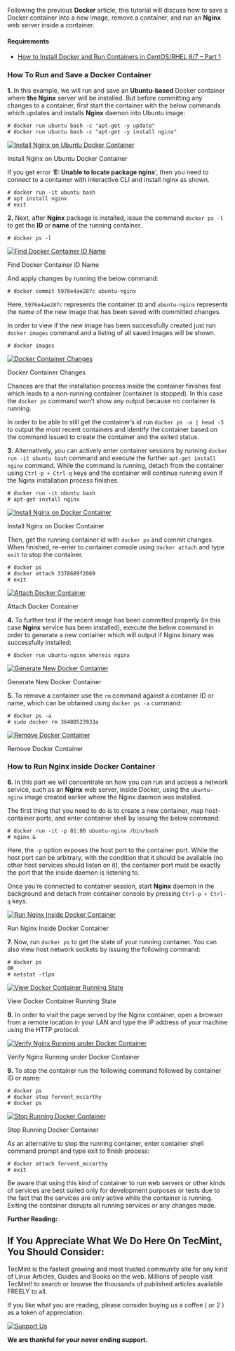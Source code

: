 Following the previous **Docker** article, this tutorial will discuss how to save a Docker container into a new image, remove a container, and run an **Nginx** web server inside a container.

#### Requirements

-   [How to Install Docker and Run Containers in CentOS/RHEL 8/7 – Part 1](https://www.tecmint.com/install-docker-and-learn-containers-in-centos-rhel-7-6/ "Install Docker in CentOS 8/7")

### How To Run and Save a Docker Container

**1.** In this example, we will run and save an **Ubuntu-based** Docker container where **the Nginx** server will be installed. But before committing any changes to a container, first start the container with the below commands which updates and installs **Nginx** daemon into Ubuntu image:

```
# docker run ubuntu bash -c "apt-get -y update" 
# docker run ubuntu bash -c "apt-get -y install nginx" 

```

[![Install Nginx on Ubuntu Docker Container](https://www.tecmint.com/wp-content/uploads/2016/01/Install-Nginx-on-Ubuntu-Docker-Container.png)](https://www.tecmint.com/wp-content/uploads/2016/01/Install-Nginx-on-Ubuntu-Docker-Container.png)

Install Nginx on Ubuntu Docker Container

If you get error ‘**E: Unable to locate package nginx**‘, then you need to connect to a container with interactive CLI and install nginx as shown.

```
# docker run -it ubuntu bash
# apt install nginx
# exit

```

**2.** Next, after **Nginx** package is installed, issue the command `docker ps -l` to get the **ID** or **name** of the running container.

```
# docker ps -l

```

[![Find Docker Container ID Name](https://www.tecmint.com/wp-content/uploads/2016/01/Find-Docker-Container-ID-Name.png)](https://www.tecmint.com/wp-content/uploads/2016/01/Find-Docker-Container-ID-Name.png)

Find Docker Container ID Name

And apply changes by running the below command:

```
# docker commit 5976e4ae287c ubuntu-nginx

```

Here, `5976e4ae287c` represents the container `ID` and `ubuntu-nginx` represents the name of the new image that has been saved with committed changes.

In order to view if the new image has been successfully created just run `docker images` command and a listing of all saved images will be shown.

```
# docker images

```

[![Docker Container Changes](https://www.tecmint.com/wp-content/uploads/2016/01/Docker-Container-Changes.png)](https://www.tecmint.com/wp-content/uploads/2016/01/Docker-Container-Changes.png)

Docker Container Changes

Chances are that the installation process inside the container finishes fast which leads to a non-running container (container is stopped). In this case the `docker ps` command won’t show any output because no container is running.

In order to be able to still get the container’s id run `docker ps -a | head -3` to output the most recent containers and identify the container based on the command issued to create the container and the exited status.

**3.** Alternatively, you can actively enter container sessions by running `docker run -it ubuntu bash` command and execute the further `apt-get install nginx` command. While the command is running, detach from the container using `Ctrl-p + Ctrl-q` keys and the container will continue running even if the Nginx installation process finishes.

```
# docker run -it ubuntu bash
# apt-get install nginx

```

[![Install Nginx on Docker Container](https://www.tecmint.com/wp-content/uploads/2016/01/Run-Docker-Container-and-Install-Nginx.png)](https://www.tecmint.com/wp-content/uploads/2016/01/Run-Docker-Container-and-Install-Nginx.png)

Install Nginx on Docker Container

Then, get the running container id with `docker ps` and commit changes. When finished, re-enter to container console using `docker attach` and type `exit` to stop the container.

```
# docker ps
# docker attach 3378689f2069
# exit

```

[![Attach Docker Container](https://www.tecmint.com/wp-content/uploads/2016/01/Attach-Docker-Container.png)](https://www.tecmint.com/wp-content/uploads/2016/01/Attach-Docker-Container.png)

Attach Docker Container

**4.** To further test if the recent image has been committed properly (in this case **Nginx** service has been installed), execute the below command in order to generate a new container which will output if Nginx binary was successfully installed:

```
# docker run ubuntu-nginx whereis nginx

```

[![Generate New Docker Container](https://www.tecmint.com/wp-content/uploads/2016/01/Generate-New-Docker-Container.png)](https://www.tecmint.com/wp-content/uploads/2016/01/Generate-New-Docker-Container.png)

Generate New Docker Container

**5.** To remove a container use the `rm` command against a container ID or name, which can be obtained using `docker ps -a` command:

```
# docker ps -a
# sudo docker rm 36488523933a

```

[![Remove Docker Container](https://www.tecmint.com/wp-content/uploads/2016/01/Remove-Docker-Container.png)](https://www.tecmint.com/wp-content/uploads/2016/01/Remove-Docker-Container.png)

Remove Docker Container

### How to Run Nginx inside Docker Container

**6.** In this part we will concentrate on how you can run and access a network service, such as an **Nginx** web server, inside Docker, using the `ubuntu-nginx` image created earlier where the Nginx daemon was installed.

The first thing that you need to do is to create a new container, map host-container ports, and enter container shell by issuing the below command:

```
# docker run -it -p 81:80 ubuntu-nginx /bin/bash
# nginx &

```

Here, the `-p` option exposes the host port to the container port. While the host port can be arbitrary, with the condition that it should be available (no other host services should listen on it), the container port must be exactly the port that the inside daemon is listening to.

Once you’re connected to container session, start **Nginx** daemon in the background and detach from container console by pressing `Ctrl-p + Ctrl-q` keys.

[![Run Nginx Inside Docker Container](https://www.tecmint.com/wp-content/uploads/2016/01/Run-Nginx-Inside-Docker-Container.png)](https://www.tecmint.com/wp-content/uploads/2016/01/Run-Nginx-Inside-Docker-Container.png)

Run Nginx Inside Docker Container

**7.** Now, run `docker ps` to get the state of your running container. You can also view host network sockets by issuing the following command:

```
# docker ps
OR
# netstat -tlpn 

```

[![View Docker Container Running State](https://www.tecmint.com/wp-content/uploads/2016/01/View-Docker-Container-Running-State.png)](https://www.tecmint.com/wp-content/uploads/2016/01/View-Docker-Container-Running-State.png)

View Docker Container Running State

**8.** In order to visit the page served by the Nginx container, open a browser from a remote location in your LAN and type the IP address of your machine using the HTTP protocol.

[![Verify Nginx Running under Docker Container](https://www.tecmint.com/wp-content/uploads/2016/01/Verify-Nginx-Page.png)](https://www.tecmint.com/wp-content/uploads/2016/01/Verify-Nginx-Page.png)

Verify Nginx Running under Docker Container

**9.** To stop the container run the following command followed by container ID or name:

```
# docker ps
# docker stop fervent_mccarthy
# docker ps

```

[![Stop Running Docker Container](https://www.tecmint.com/wp-content/uploads/2016/01/Stop-Docker-Running-Container.png)](https://www.tecmint.com/wp-content/uploads/2016/01/Stop-Docker-Running-Container.png)

Stop Running Docker Container

As an alternative to stop the running container, enter container shell command prompt and type exit to finish process:

```
# docker attach fervent_mccarthy
# exit

```

Be aware that using this kind of container to run web servers or other kinds of services are best suited only for development purposes or tests due to the fact that the services are only active while the container is running. Exiting the container disrupts all running services or any changes made.

**Further Reading:**

## If You Appreciate What We Do Here On TecMint, You Should Consider:

TecMint is the fastest growing and most trusted community site for any kind of Linux Articles, Guides and Books on the web. Millions of people visit TecMint! to search or browse the thousands of published articles available FREELY to all.

If you like what you are reading, please consider buying us a coffee ( or 2 ) as a token of appreciation.

[![Support Us](https://www.tecmint.com/wp-content/uploads/2015/01/coffee.png)](https://www.buymeacoffee.com/tecmint)

**We are thankful for your never ending support.**
